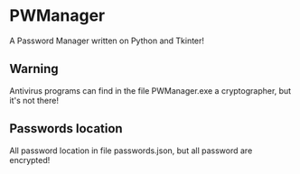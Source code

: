 # PWManager
A Password Manager written on Python and Tkinter!

## Warning
Antivirus programs can find in the file PWManager.exe a cryptographer, but it's not there!

## Passwords location
All password location in file passwords.json, but all password are encrypted!
